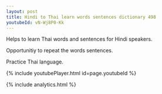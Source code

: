 ```yaml
---
layout: post
title: Hindi to Thai learn words sentences dictionary 498 
youtubeId: vN-Wj8P0-Kk
---
```

 
 
Helps to learn Thai words and sentences for Hindi speakers.

Opportunitiy to repeat the words sentences. 

Practice Thai language. 
 
{% include youtubePlayer.html id=page.youtubeId %}
 
 
{% include analytics.html %}